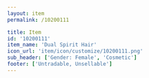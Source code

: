 ```yaml
---
layout: item
permalink: /10200111

title: Item
id: '10200111'
item_name: 'Dual Spirit Hair'
icon_url: 'item/icon/customize/10200111.png'
sub_header: ['Gender: Female', 'Cosmetic']
footer: ['Untradable, Unsellable']
---
```

